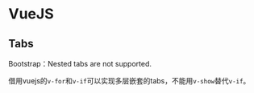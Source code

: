 # VueJS

## Tabs
Bootstrap：Nested tabs are not supported.

借用vuejs的`v-for`和`v-if`可以实现多层嵌套的tabs，不能用`v-show`替代`v-if`。
